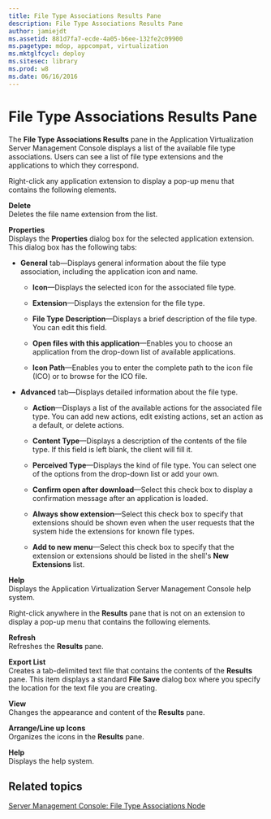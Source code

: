 ```yaml
---
title: File Type Associations Results Pane
description: File Type Associations Results Pane
author: jamiejdt
ms.assetid: 881d7fa7-ecde-4a05-b6ee-132fe2c09900
ms.pagetype: mdop, appcompat, virtualization
ms.mktglfcycl: deploy
ms.sitesec: library
ms.prod: w8
ms.date: 06/16/2016
---
```



# File Type Associations Results Pane


The **File Type Associations Results** pane in the Application Virtualization Server Management Console displays a list of the available file type associations. Users can see a list of file type extensions and the applications to which they correspond.

Right-click any application extension to display a pop-up menu that contains the following elements.

<a href="" id="delete"></a>**Delete**  
Deletes the file name extension from the list.

<a href="" id="properties"></a>**Properties**  
Displays the **Properties** dialog box for the selected application extension. This dialog box has the following tabs:

-   **General** tab—Displays general information about the file type association, including the application icon and name.

    -   **Icon**—Displays the selected icon for the associated file type.

    -   **Extension**—Displays the extension for the file type.

    -   **File Type Description**—Displays a brief description of the file type. You can edit this field.

    -   **Open files with this application**—Enables you to choose an application from the drop-down list of available applications.

    -   **Icon Path**—Enables you to enter the complete path to the icon file (ICO) or to browse for the ICO file.

-   **Advanced** tab—Displays detailed information about the file type.

    -   **Action**—Displays a list of the available actions for the associated file type. You can add new actions, edit existing actions, set an action as a default, or delete actions.

    -   **Content Type**—Displays a description of the contents of the file type. If this field is left blank, the client will fill it.

    -   **Perceived Type**—Displays the kind of file type. You can select one of the options from the drop-down list or add your own.

    -   **Confirm open after download**—Select this check box to display a confirmation message after an application is loaded.

    -   **Always show extension**—Select this check box to specify that extensions should be shown even when the user requests that the system hide the extensions for known file types.

    -   **Add to new menu**—Select this check box to specify that the extension or extensions should be listed in the shell's **New Extensions** list.

<a href="" id="help"></a>**Help**  
Displays the Application Virtualization Server Management Console help system.

Right-click anywhere in the **Results** pane that is not on an extension to display a pop-up menu that contains the following elements.

<a href="" id="refresh"></a>**Refresh**  
Refreshes the **Results** pane.

<a href="" id="export-list"></a>**Export List**  
Creates a tab-delimited text file that contains the contents of the **Results** pane. This item displays a standard **File Save** dialog box where you specify the location for the text file you are creating.

<a href="" id="view"></a>**View**  
Changes the appearance and content of the **Results** pane.

<a href="" id="arrange-line-up-icons"></a>**Arrange/Line up Icons**  
Organizes the icons in the **Results** pane.

<a href="" id="help"></a>**Help**  
Displays the help system.

## Related topics


[Server Management Console: File Type Associations Node](server-management-console-file-type-associations-node.md)

 

 





